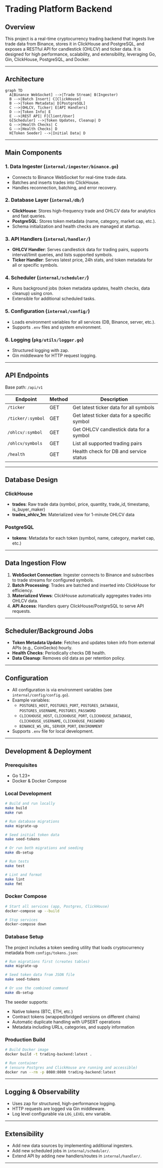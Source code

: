 # Trading Platform Backend

## Overview

This project is a real-time cryptocurrency trading backend that ingests live trade data from Binance, stores it in ClickHouse and PostgreSQL, and exposes a RESTful API for candlestick (OHLCV) and ticker data. It is designed for high performance, scalability, and extensibility, leveraging Go, Gin, ClickHouse, PostgreSQL, and Docker.

---

## Architecture

```mermaid
graph TD
  A[Binance WebSocket] -->|Trade Stream| B(Ingester)
  B -->|Batch Insert| C[ClickHouse]
  B -->|Token Metadata| D[PostgreSQL]
  C -->|OHLCV, Ticker| E[API Handlers]
  D -->|Token Info| E
  E -->|REST API| F[Client/User]
  G[Scheduler] -->|Token Updates, Cleanup| D
  G -->|Health Checks| C
  G -->|Health Checks| D
  H[Token Seeder] -->|Initial Data| D
```

---

## Main Components

### 1. **Data Ingester (`internal/ingester/binance.go`)**

- Connects to Binance WebSocket for real-time trade data.
- Batches and inserts trades into ClickHouse.
- Handles reconnection, batching, and error recovery.

### 2. **Database Layer (`internal/db/`)**

- **ClickHouse**: Stores high-frequency trade and OHLCV data for analytics and fast queries.
- **PostgreSQL**: Stores token metadata (name, category, market cap, etc.).
- Schema initialization and health checks are managed at startup.

### 3. **API Handlers (`internal/handler/`)**

- **OHLCV Handler**: Serves candlestick data for trading pairs, supports interval/limit queries, and lists supported symbols.
- **Ticker Handler**: Serves latest price, 24h stats, and token metadata for all or specific symbols.

### 4. **Scheduler (`internal/scheduler/`)**

- Runs background jobs (token metadata updates, health checks, data cleanup) using cron.
- Extensible for additional scheduled tasks.

### 5. **Configuration (`internal/config/`)**

- Loads environment variables for all services (DB, Binance, server, etc.).
- Supports `.env` files and system environment.

### 6. **Logging (`pkg/utils/logger.go`)**

- Structured logging with zap.
- Gin middleware for HTTP request logging.

---

## API Endpoints

Base path: `/api/v1`

| Endpoint          | Method | Description                                  |
| ----------------- | ------ | -------------------------------------------- |
| `/ticker`         | GET    | Get latest ticker data for all symbols       |
| `/ticker/:symbol` | GET    | Get latest ticker data for a specific symbol |
| `/ohlcv/:symbol`  | GET    | Get OHLCV candlestick data for a symbol      |
| `/ohlcv/symbols`  | GET    | List all supported trading pairs             |
| `/health`         | GET    | Health check for DB and service status       |

---

## Database Design

### ClickHouse

- **trades**: Raw trade data (symbol, price, quantity, trade_id, timestamp, is_buyer_maker)
- **trades_ohlcv_1m**: Materialized view for 1-minute OHLCV data

### PostgreSQL

- **tokens**: Metadata for each token (symbol, name, category, market cap, etc.)

---

## Data Ingestion Flow

1. **WebSocket Connection**: Ingester connects to Binance and subscribes to trade streams for configured symbols.
2. **Batch Processing**: Trades are batched and inserted into ClickHouse for efficiency.
3. **Materialized Views**: ClickHouse automatically aggregates trades into OHLCV data.
4. **API Access**: Handlers query ClickHouse/PostgreSQL to serve API requests.

---

## Scheduler/Background Jobs

- **Token Metadata Update**: Fetches and updates token info from external APIs (e.g., CoinGecko) hourly.
- **Health Checks**: Periodically checks DB health.
- **Data Cleanup**: Removes old data as per retention policy.

---

## Configuration

- All configuration is via environment variables (see `internal/config/config.go`).
- Example variables:
  - `POSTGRES_HOST`, `POSTGRES_PORT`, `POSTGRES_DATABASE`, `POSTGRES_USERNAME`, `POSTGRES_PASSWORD`
  - `CLICKHOUSE_HOST`, `CLICKHOUSE_PORT`, `CLICKHOUSE_DATABASE`, `CLICKHOUSE_USERNAME`, `CLICKHOUSE_PASSWORD`
  - `BINANCE_WS_URL`, `SERVER_PORT`, `ENVIRONMENT`
- Supports `.env` file for local development.

---

## Development & Deployment

### Prerequisites

- Go 1.23+
- Docker & Docker Compose

### Local Development

```sh
# Build and run locally
make build
make run

# Run database migrations
make migrate-up

# Seed initial token data
make seed-tokens

# Or run both migrations and seeding
make db-setup

# Run tests
make test

# Lint and format
make lint
make fmt
```

### Docker Compose

```sh
# Start all services (app, Postgres, ClickHouse)
docker-compose up --build

# Stop services
docker-compose down
```

### Database Setup

The project includes a token seeding utility that loads cryptocurrency metadata from `configs/tokens.json`:

```sh
# Run migrations first (creates tables)
make migrate-up

# Seed token data from JSON file
make seed-tokens

# Or use the combined command
make db-setup
```

The seeder supports:
- Native tokens (BTC, ETH, etc.)
- Contract tokens (wrapped/bridged versions on different chains)
- Automatic duplicate handling with UPSERT operations
- Metadata including URLs, categories, and supply information

### Production Build

```sh
# Build Docker image
docker build -t trading-backend:latest .

# Run container
# (ensure Postgres and ClickHouse are running and accessible)
docker run --rm -p 8080:8080 trading-backend:latest
```

---

## Logging & Observability

- Uses zap for structured, high-performance logging.
- HTTP requests are logged via Gin middleware.
- Log level configurable via `LOG_LEVEL` env variable.

---

## Extensibility

- Add new data sources by implementing additional ingesters.
- Add new scheduled jobs in `internal/scheduler/`.
- Extend API by adding new handlers/routes in `internal/handler/`.

---
